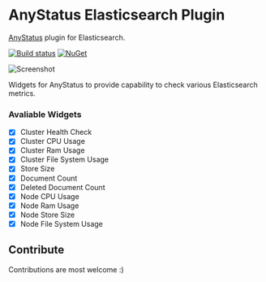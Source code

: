# AnyStatus Elasticsearch Plugin
[AnyStatus](https://www.anystat.us) plugin for Elasticsearch.

[![Build status](https://ci.appveyor.com/api/projects/status/4gh0513b19s0tnmk?svg=true)](https://ci.appveyor.com/project/fatihboy/anystatuselasticsearch)
[![NuGet](https://img.shields.io/nuget/v/AnyStatus.Plugins.Elasticsearch.svg)]()

![Screenshot](https://raw.githubusercontent.com/fatihboy/AnyStatusElasticsearch//master/Docs/images/Screenshot.png)

Widgets for AnyStatus to provide capability to check various Elasticsearch metrics.

### Avaliable Widgets

-  [x] Cluster Health Check
-  [x] Cluster CPU Usage
-  [x] Cluster Ram Usage
-  [x] Cluster File System Usage
-  [x] Store Size
-  [x] Document Count
-  [x] Deleted Document Count
-  [x] Node CPU Usage
-  [x] Node Ram Usage
-  [x] Node Store Size
-  [x] Node File System Usage

## Contribute

Contributions are most welcome :)